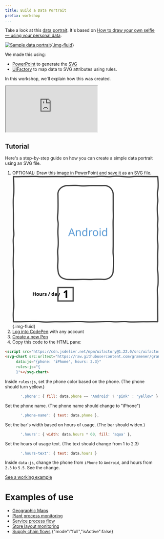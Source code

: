 ```yaml
---
title: Build a Data Portrait
prefix: workshop
...
```


Take a look at this [data portrait](portrait.html). It's based on [How to draw your own selfie — using your personal data](https://ideas.ted.com/how-to-draw-your-own-selfie-using-your-personal-data/).

[![Sample data portrait](sample.svg){.img-fluid}](portrait.html)

We made this using:

- [PowerPoint](https://cdn.glitch.com/00ca098e-1db3-4b35-aa48-6155f65df538%2Fdata-portrait.pptx?v=1623932982031) to generate the
  [SVG](https://cdn.glitch.com/00ca098e-1db3-4b35-aa48-6155f65df538%2Fportrait.svg?v=1623928230671)
- [UIFactory](https://www.npmjs.com/package/uifactory) to map data to SVG attributes using rules.

In this workshop, we'll explain how this was created.

<div class="ratio ratio-16x9">
  <iframe src="https://www.youtube.com/embed/Np50SvvX8UY" allowfullscreen></iframe>
</div>

## Tutorial

Here's a step-by-step guide on how you can create a simple data portrait using an SVG file.

1. OPTIONAL: Draw this image in PowerPoint and save it as an SVG file.
   ![Phone](https://raw.githubusercontent.com/gramener/gramex-guide/master/workshop/data-portraits/phone.svg){.img-fluid}
2. [Log into CodePen](https://codepen.io/login) with any account
3. [Create a new Pen](https://codepen.io/pen/)
4. Copy this code to the HTML pane:

```html
<script src="https://cdn.jsdelivr.net/npm/uifactory@1.22.0/src/uifactory.js" import="@svg-chart"></script>
<svg-chart src:urltext="https://raw.githubusercontent.com/gramener/gramex-guide/master/workshop/data-portraits/phone.svg"
     data:js="{phone: 'iPhone', hours: 2.3}"
     rules:js="{
     }"></svg-chart>
```

Inside `rules:js`, set the phone color based on the phone. (The phone should turn yellow.)

```js
       '.phone': { fill: data.phone == 'Android' ? 'pink' : 'yellow' },
```

Set the phone name. (The phone name should change to "iPhone")

```js
       '.phone-name': { text: data.phone },
```

Set the bar's width based on hours of usage. (The bar should widen.)

```js
       '.hours': { width: data.hours * 60, fill: 'aqua' },
```

Set the hours of usage text. (The text should change from 1 to 2.3)

```js
       '.hours-text': { text: data.hours }
```

Inside `data:js`, change the phone from `iPhone` to `Android`, and hours from `2.3` to `5.5`. See the change.

[See a working example](https://codepen.io/sanand0/pen/zYdvqbw?editors=1000)

# Examples of use

- [Geographic Maps](https://gramener.com/cartogram/)
- [Plant process monitoring](https://gramener.com/processmonitor/monitor)
- [Service process flow](https://gramener.com/servicerequests/)
- [Store layout monitoring](https://gramener.com/store/retail_store_layout)
- [Supply chain flows](https://gramener.com/store/retail_supply_chain)
{"mode":"full","isActive":false}
